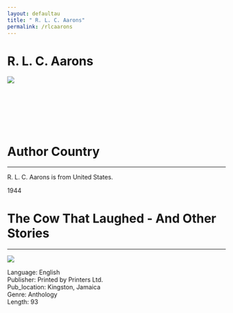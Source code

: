 ```yaml
---
layout: defaultau
title: " R. L. C. Aarons"
permalink: /rlcaarons
---
```

<div class="content">
    <h1>R. L. C. Aarons</h1>
    <div class="quote">
        <div><img src="https://t4.ftcdn.net/jpg/03/40/12/49/360_F_340124934_bz3pQTLrdFpH92ekknuaTHy8JuXgG7fi.jpg" class="logo"></div>
    </div>
    <div class="timeline">
        <div style="padding-bottom:100px;"></div>
        <div class="block">
            <div class="dot"></div>
            <div class="left first">
                <h1>Author Country</h1><hr>
            <p> R. L. C. Aarons is from United States.</p>
            </div>
        </div>
        <div class="block">
            <div class="date left"><p class="left">1944</p></div>
            <div class="dot"></div>
            <div class="right">
                <h1>The Cow That Laughed - And Other Stories</h1><hr>
                <p><img src="https://collections.carli.illinois.edu/digital/api/singleitem/image/uic_car/1341/default.jpg"></p>
 			<p> Language: English <br/>
                Publisher: Printed by Printers Ltd.<br/>
                Pub_location: Kingston, Jamaica <br/>
                Genre: Anthology <br/>
                Length: 93 <br/>                </p>
            </div>
        </div>